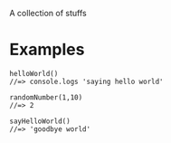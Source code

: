 A collection of stuffs

# Examples

```
helloWorld()
//=> console.logs 'saying hello world'
```

```
randomNumber(1,10)
//=> 2
``` 

```
sayHelloWorld()
//=> 'goodbye world'
```
